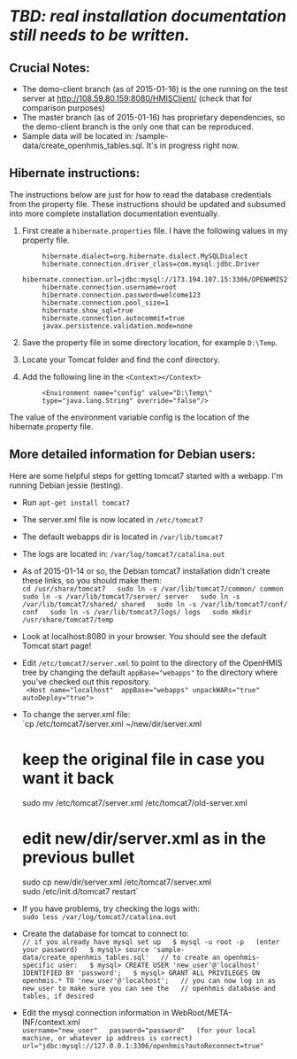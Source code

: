 _TBD: real installation documentation still needs to be written._
=================================================================
 
Crucial Notes:
-------------------

* The demo-client branch (as of 2015-01-16) is the one running on the
  test server at http://108.59.80.159:8080/HMISClient/ (check that for
  comparison purposes)
* The master branch (as of 2015-01-16) has proprietary dependencies,
  so the demo-client branch is the only one that can be reproduced.
* Sample data will be located in: /sample-data/create_openhmis_tables.sql.
  It's in progress right now.

Hibernate instructions:
-----------------------------
The instructions below are just for how to read the database
credentials from the property file.  These instructions should be
updated and subsumed into more complete installation documentation
eventually.

1. First create a `hibernate.properties` file.  I have the following values in my property file.

            hibernate.dialect=org.hibernate.dialect.MySQLDialect
            hibernate.connection.driver_class=com.mysql.jdbc.Driver
            hibernate.connection.url=jdbc:mysql://173.194.107.15:3306/OPENHMIS2
            hibernate.connection.username=root
            hibernate.connection.password=welcome123
            hibernate.connection.pool_size=1
            hibernate.show_sql=true
            hibernate.connection.autocommit=true
            javax.persistence.validation.mode=none

2. Save the property file in some directory location, for example `D:\Temp`.

3. Locate your Tomcat folder and find the conf directory.

4. Add the following line in the `<Context></Context>`

            <Environment name="config" value="D:\Temp\"
            type="java.lang.String" override="false"/>

  The value of the environment variable config is the location of the hibernate.property file.




More detailed information for Debian users:
--------------------------------------------------------------------
Here are some helpful steps for getting tomcat7 started with a webapp.
I'm running Debian jessie (testing). 

* Run `apt-get install tomcat7`
* The server.xml file is now located in `/etc/tomcat7`
* The default webapps dir is located in `/var/lib/tomcat7`
* The logs are located in: `/var/log/tomcat7/catalina.out`
* As of 2015-01-14 or so, the Debian tomcat7 installation didn't
  create these links, so you should make them:  
       `cd /usr/share/tomcat7  
       sudo ln -s /var/lib/tomcat7/common/ common  
       sudo ln -s /var/lib/tomcat7/server/ server  
       sudo ln -s /var/lib/tomcat7/shared/ shared  
       sudo ln -s /var/lib/tomcat7/conf/ conf  
       sudo ln -s /var/lib/tomcat7/logs/ logs  
       sudo mkdir /usr/share/tomcat7/temp`  
* Look at localhost:8080 in your browser.  You should see the default Tomcat start
  page!  
* Edit `/etc/tomcat7/server.xml` to point to the directory of the
 OpenHMIS tree by changing the default `appBase="webapps"` to the
  directory where you've checked out this repository.  
   ` <Host name="localhost"  appBase="webapps"
    unpackWARs="true" autoDeploy="true">`
* To change the server.xml file:  
    `cp /etc/tomcat7/server.xml ~/new/dir/server.xml  
    # keep the original file in case you want it back  
    sudo mv /etc/tomcat7/server.xml /etc/tomcat7/old-server.xml  
    # edit new/dir/server.xml as in the previous bullet  
    sudo cp new/dir/server.xml /etc/tomcat7/server.xml  
    sudo /etc/init.d/tomcat7 restart`
* If you have problems, try checking the logs with:  
    `sudo less /var/log/tomcat7/catalina.out`
* Create the database for tomcat to connect to:  
    `// if you already have mysql set up  
    $ mysql -u root -p  
    (enter your password)  
    $ mysql> source 'sample-data/create_openhmis_tables.sql'  
    // to create an openhmis-specific user:  
    $ mysql> CREATE USER 'new_user'@'localhost' IDENTIFIED BY
     'password';  
    $ mysql> GRANT ALL PRIVILEGES ON openhmis.* TO
     'new_user'@'localhost';  
    // you can now log in as new_user to make sure you can see the  
    // openhmis database and tables, if desired`

* Edit the mysql connection information in
    WebRoot/META-INF/context.xml  
    `username="new_user"  
    password="password"  
    (for your local machine, or whatever ip address is correct)  
    url="jdbc:mysql://127.0.0.1:3306/openhmis?autoReconnect=true"`
